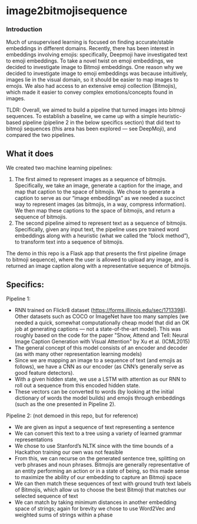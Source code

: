 # image2bitmojisequence

### Introduction
Much of unsupervised learning is focused on finding accurate/stable embeddings in different domains. Recently, there has been interest in embeddings involving emojis: specifically, Deepmoji have investigated text to emoji embeddings. To take a novel twist on emoji embeddings, we decided to investigate image to Bitmoji embeddings. One reason why we decided to investigate image to emoji embeddings was because intuitively, images lie in the visual domain, so it should be easier to map images to emojis. We also had access to an extensive emoji collection (Bitmojis), which made it easier to convey complex emotions/concepts found in images. 

TLDR:
Overall, we aimed to build a pipeline that turned images into bitmoji sequences. To establish a baseline, we came up with a simple heuristic-based pipeline (pipeline 2 in the below specifics section) that did text to bitmoji sequences (this area has been explored — see DeepMoji), and compared the two pipelines.

## What it does
We created two machine learning pipelines: 
1) The first aimed to represent images as a sequence of bitmojis. Specifically, we take an image, generate a caption for the image, and map that caption to the space of bitmojis. We chose to generate a caption to serve as our “image embeddings” as we needed a succinct way to represent images (as bitmojis, in a way, compress information). We then map these captions to the space of bitmojis, and return a sequence of bitmojis.
2) The second pipeline aimed to represent text as a sequence of bitmojis. Specifically, given any input text, the pipeline uses pre trained word embeddings along with a heuristic (what we called the “block method”), to transform text into a sequence of bitmojis.

The demo in this repo is a Flask app that presents the first pipeline (image to bitmoji sequence), where the user is allowed to upload any image, and is returned an image caption along with a representative sequence of bitmojis.

## Specifics:
Pipeline 1:
- RNN trained on Flickr8 dataset (https://forms.illinois.edu/sec/1713398). Other datasets such as COCO or ImageNet have too many samples (we needed a quick, somewhat computationally cheap model that did an OK job at generating captions — not a state-of-the-art model). This was roughly based on the code for the paper "Show, Attend and Tell: Neural Image Caption Generation with Visual Attention" by Xu et al. (ICML2015)
- The general concept of this model consists of an encoder and decoder (as with many other representation learning models)
- Since we are mapping an image to a sequence of text (and emojis as follows), we have a CNN as our encoder (as CNN’s generally serve as good feature detectors).
- With a given hidden state, we use a LSTM with attention as our RNN to roll out a sequence from this encoded hidden state.
- These vectors can be converted to words (by looking at the initial dictionary of words the model builds) and emojis through embeddings (such as the one presented in Pipeline 2).

Pipeline 2: (not demoed in this repo, but for reference)
- We are given as input a sequence of text representing a sentence
- We can convert this text to a tree using a variety of learned grammar representations
- We chose to use Stanford’s NLTK since with the time bounds of a Hackathon training our own was not feasible
- From this, we can recurse on the generated sentence tree, splitting on verb phrases and noun phrases. Bitmojis are generally representative of an entity performing an action or in a state of being, so this made sense to maximize the ability of our embedding to capture an Bitmoji space
- We can then match these sequences of text with ground truth text labels of Bitmojis, which allow us to choose the best Bitmoji that matches our selected sequence of text
- We can match by taking minimum distances in another embedding space of strings; again for brevity we chose to use Word2Vec and weighted sums of strings within a phase

